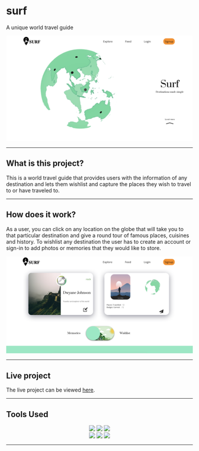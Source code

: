 # surf
A unique world travel guide

<img src="assets/readme_images/Screenshot 2022-06-09 at 6.29.21 PM.png"/>
<hr>

## What is this project?

This is a world travel guide that provides users with the information of any destination and lets them wishlist and capture the places they wish to travel to or have traveled to.
<hr>


## How does it work?

As a user, you can click on any location on the globe that will take you to that particular destination and give a round tour of famous places, cuisines and history. To wishlist any destination the user has  to create an account or sign-in to add photos or memories that they would like to store.

<img src="assets/readme_images/Screenshot 2022-06-09 at 6.37.11 PM.png"/>
<hr>

## Live project

The live project can be viewed [here](https://thebenezer.github.io/surf/).
<hr>


## Tools Used
<div align ="center">
<img src="https://img.shields.io/badge/JavaScript-323330?style=for-the-badge&logo=javascript&logoColor=F7DF1E"/>
<img src="https://img.shields.io/badge/threejs-black?style=for-the-badge&logo=three.js&logoColor=white"/>
<img src ="https://img.shields.io/badge/webgl-%23990000.svg?&style=for-the-badge&logo=webgl&logoColor=white"/>
</div>

<div align="center">
<img src="https://img.shields.io/badge/PHP-777BB4?style=for-the-badge&logo=php&logoColor=white"/>
<img src="https://img.shields.io/badge/html5-%23E34F26.svg?&style=for-the-badge&logo=html5&logoColor=white"/>
<img src ="https://img.shields.io/badge/css3-%231572B6.svg?&style=for-the-badge&logo=css3&logoColor=white"/>
</div>

<hr>
